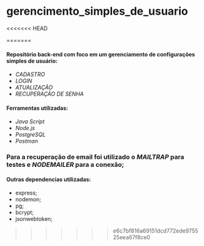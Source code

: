 # gerencimento_simples_de_usuario

<<<<<<< HEAD



=======
#### Repositório back-end com foco em um gerenciamento de configurações simples de usuário: 

- _CADASTRO_
- _LOGIN_
- _ATUALIZAÇÃO_
- _RECUPERAÇÃO DE SENHA_

#### Ferramentas utilizadas: 

- _Java Script_
- _Node.js_
- _PostgreSQL_
- _Postman_

### Para a recuperação de email foi utilizado o *MAILTRAP* para testes e *NODEMAILER* para a conexão; 

#### Outras dependencias utilizadas: 
- express;
- nodemon;
- pg;
- bcrypt;
- jsonwebtoken;
>>>>>>> e6c7bf816a69151dcd772ede975525eea67f8ce0
